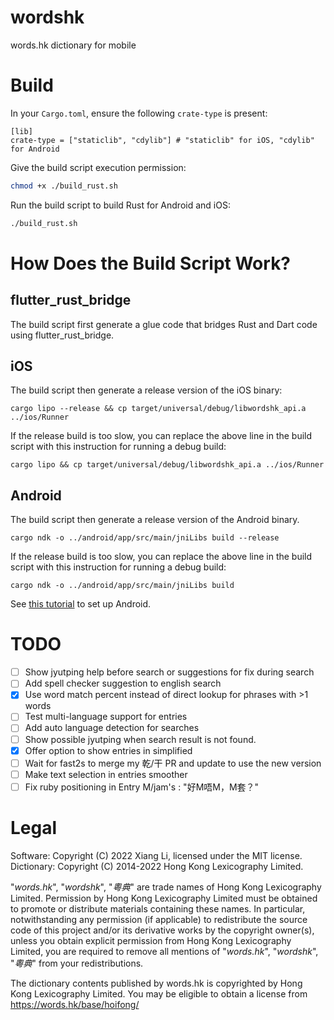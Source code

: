# wordshk

words.hk dictionary for mobile

# Build

In your `Cargo.toml`, ensure the following `crate-type` is present:

```
[lib]
crate-type = ["staticlib", "cdylib"] # "staticlib" for iOS, "cdylib" for Android
```

Give the build script execution permission:

```bash
chmod +x ./build_rust.sh
```

Run the build script to build Rust for Android and iOS:

```bash
./build_rust.sh
```

# How Does the Build Script Work?

## flutter_rust_bridge

The build script first generate a glue code that bridges Rust and Dart code using flutter_rust_bridge.

## iOS

The build script then generate a release version of the iOS binary:

```
cargo lipo --release && cp target/universal/debug/libwordshk_api.a ../ios/Runner
```

If the release build is too slow, you can replace the above line in the build script with
this instruction for running a debug build:

```
cargo lipo && cp target/universal/debug/libwordshk_api.a ../ios/Runner
```

## Android

The build script then generate a release version of the Android binary.

```
cargo ndk -o ../android/app/src/main/jniLibs build --release
```

If the release build is too slow, you can replace the above line in the build script with
this instruction for running a debug build:

```
cargo ndk -o ../android/app/src/main/jniLibs build
```

See [this tutorial](https://cjycode.com/flutter_rust_bridge/template/setup_android.html) to set up Android.

# TODO

- [ ] Show jyutping help before search or suggestions for fix during search
- [ ] Add spell checker suggestion to english search
- [x] Use word match percent instead of direct lookup for phrases with >1 words
- [ ] Test multi-language support for entries
- [ ] Add auto language detection for searches
- [ ] Show possible jyutping when search result is not found.
- [x] Offer option to show entries in simplified
- [ ] Wait for fast2s to merge my 乾/干 PR and update to use the new version
- [ ] Make text selection in entries smoother
- [ ] Fix ruby positioning in Entry M/jam's <eg>: "好M唔M，M套？"

# Legal

Software: Copyright (C) 2022 Xiang Li, licensed under the MIT license.
Dictionary: Copyright (C) 2014-2022 Hong Kong Lexicography Limited.

"*words.hk*", "*wordshk*", "*粵典*" are trade names of Hong Kong Lexicography
Limited. Permission by Hong Kong Lexicography Limited must be obtained to
promote or distribute materials containing these names. In particular,
notwithstanding any permission (if applicable) to redistribute the source code
of this project and/or its derivative works by the copyright owner(s), unless
you obtain explicit permission from Hong Kong Lexicography Limited, you are
required to remove all mentions of "*words.hk*", "*wordshk*", "*粵典*" from
your redistributions.

The dictionary contents published by words.hk is copyrighted by Hong Kong
Lexicography Limited. You may be eligible to obtain a license from
https://words.hk/base/hoifong/

